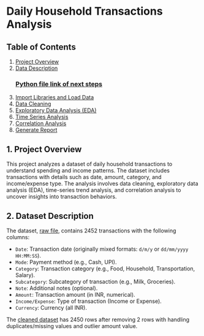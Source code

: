 # Daily Household Transactions Analysis

## Table of Contents
1. [Project Overview](https://github.com/anmoljaincma/project_4_internship_unified_mentor/blob/main/README.md#1-project-overview)
2. [Data Description](https://github.com/anmoljaincma/project_4_internship_unified_mentor/blob/main/README.md#2-dataset-description)
   ### **[Python file link of next steps](Project_4_Unified_Mentor_Internship.ipynb)**
4. [Import Libraries and Load Data](https://colab.research.google.com/drive/1DcmIP1nISBQf2N06cFzsitNqe9up9rJE#scrollTo=G0g5L4VrV54q)
5. [Data Cleaning](https://colab.research.google.com/drive/1DcmIP1nISBQf2N06cFzsitNqe9up9rJE#scrollTo=NXkOUivra6sn)
6. [Exploratory Data Analysis (EDA)](https://colab.research.google.com/drive/1DcmIP1nISBQf2N06cFzsitNqe9up9rJE#scrollTo=Wp7wimAtvwP3)
7. [Time Series Analysis](https://colab.research.google.com/drive/1DcmIP1nISBQf2N06cFzsitNqe9up9rJE#scrollTo=L1cqqOZ3akL8)
8. [Correlation Analysis](https://colab.research.google.com/drive/1DcmIP1nISBQf2N06cFzsitNqe9up9rJE#scrollTo=z2FauTAnzVgI)
9. [Generate Report](https://colab.research.google.com/drive/1DcmIP1nISBQf2N06cFzsitNqe9up9rJE#scrollTo=b575fccc)

## 1. Project Overview
This project analyzes a dataset of daily household transactions to understand spending and income patterns. The dataset includes transactions with details such as date, amount, category, and income/expense type. The analysis involves data cleaning, exploratory data analysis (EDA), time-series trend analysis, and correlation analysis to uncover insights into transaction behaviors.

## 2. Dataset Description
The dataset, [raw file](daily_transactions_raw_file.csv), contains 2452 transactions with the following columns:
- `Date`: Transaction date (originally mixed formats: `d/m/y` or `dd/mm/yyyy HH:MM:SS`).
- `Mode`: Payment method (e.g., Cash, UPI).
- `Category`: Transaction category (e.g., Food, Household, Transportation, Salary).
- `Subcategory`: Subcategory of transaction (e.g., Milk, Groceries).
- `Note`: Additional notes (optional).
- `Amount`: Transaction amount (in INR, numerical).
- `Income/Expense`: Type of transaction (Income or Expense).
- `Currency`: Currency (all INR).

The [cleaned dataset](cleaned_daily_transactions.csv) has 2450 rows after removing 2 rows with handling duplicates/missing values and outlier amount value.
